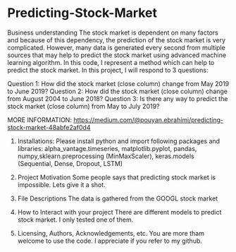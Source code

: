 # Predicting-Stock-Market
Business understanding
The stock market is dependent on many factors and because of this dependency, the prediction of the stock market is very complicated. However, many data is generated every second from multiple sources that may help to predict the stock market using advanced machine learning algorithm. In this code, I represent a method which can help to predict the stock market. In this project, I will respond to 3 questions:

Question 1:
How did the stock market (close column) change from May 2019 to June 2019?
Question 2:
How did the stock market (close column) change from August 2004 to June 2018?
Question 3:
Is there any way to predict the stock market (close column) from May to July 2019?

MORE INFORMATION: https://medium.com/@pouyan.ebrahimi/predicting-stock-market-48abfe2af0d4
1. Installations: Please install python and import following packages and libraries:
alpha_vantage.timeseries, matplotlib.pyplot, pandas, numpy,sklearn.preprocessing (MinMaxScaler), keras.models (Sequential, Dense, Dropout, LSTM)

2. Project Motivation
Some people says that predicting stock market is impossible. Lets give it a shot.

3. File Descriptions
The data is gathered from the GOOGL stock market

4. How to Interact with your project
There are different models to predict stock market. I only tested one of them. 

5. Licensing, Authors, Acknowledgements, etc.
You are more tham welcome to use the code. I appreciate if you refer to my github. 

